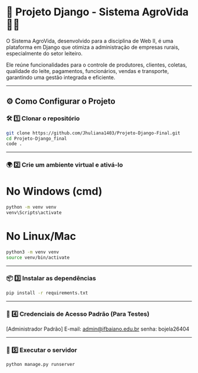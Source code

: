 # 📌 Projeto Django - Sistema AgroVida 🌱🐄

O Sistema AgroVida, desenvolvido para a disciplina de Web II, é uma plataforma em Django que otimiza a administração de empresas rurais, especialmente do setor leiteiro.

Ele reúne funcionalidades para o controle de produtores, clientes, coletas, qualidade do leite, pagamentos, funcionários, vendas e transporte, garantindo uma gestão integrada e eficiente.

---

## ⚙️ Como Configurar o Projeto


### 🛠️ 1️⃣ **Clonar o repositório**
```bash
git clone https://github.com/Jhuliana1403/Projeto-Django-Final.git
cd Projeto-Django_final
code .
```

---

### 🌍 2️⃣ Crie um ambiente virtual e ativá-lo

# No Windows (cmd)
```bash
python -m venv venv
venv\Scripts\activate
```

# No Linux/Mac
```bash
python3 -m venv venv
source venv/bin/activate
```

---

### 📦 3️⃣ Instalar as dependências
```bash
pip install -r requirements.txt
```

---

### 🔑 4️⃣ Credenciais de Acesso Padrão (Para Testes)
[Administrador Padrão]
E-mail: admin@ifbaiano.edu.br
senha: bojela26404

---

### 🚀 5️⃣ Executar o servidor 
```bash
python manage.py runserver
```
